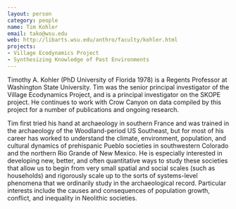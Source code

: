 ```yaml
---
layout: person
category: people
name: Tim Kohler
email: tako@wsu.edu
web: http://libarts.wsu.edu/anthro/faculty/kohler.html
projects:
- Village Ecodynamics Project
- Synthesizing Knowledge of Past Environments
---
```


Timothy A. Kohler (PhD University of Florida 1978) is a Regents Professor at Washington State University. Tim was the senior principal investigator of the Village Ecodynamics Project, and is a principal investigator on the SKOPE project. He continues to work with Crow Canyon on data compiled by this project for a number of publications and ongoing research. 

Tim first tried his hand at archaeology in southern France and was trained in the archaeology of the Woodland-period US Southeast, but for most of his career has worked to understand the climate, environment, population, and cultural dynamics of prehispanic Pueblo societies in southwestern Colorado and the northern Rio Grande of New Mexico. He is especially interested in developing new, better, and often quantitative ways to study these societies that allow us to begin from very small spatial and social scales (such as households) and rigorously scale up to the sorts of systems-level phenomena that we ordinarily study in the archaeological record. Particular interests include the causes and consequences of population growth, conflict, and inequality in Neolithic societies.